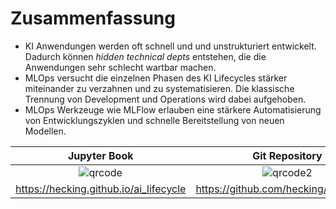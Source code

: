 # Zusammenfassung
- KI Anwendungen werden oft schnell und und unstrukturiert entwickelt. Dadurch können *hidden technical depts* entstehen, die die Anwendungen sehr schlecht wartbar machen.
- MLOps versucht die einzelnen Phasen des KI Lifecycles stärker miteinander zu verzahnen und zu systematisieren. Die klassische Trennung von Development und Operations wird dabei aufgehoben.
- MLOps Werkzeuge wie MLFlow erlauben eine stärkere Automatisierung von Entwicklungszyklen und schnelle Bereitstellung von neuen Modellen.

Jupyter Book             |  Git Repository
:-------------------------:|:-------------------------:
![qrcode](img/qr-pages.png)  | ![qrcode2](img/qr-code.png)
https://hecking.github.io/ai_lifecycle | https://github.com/hecking/ai_lifecycle

